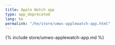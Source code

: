 ```yaml
---
title: Apple Watch app
type: app_deprecated
lang: he
permalink: "/he/store/umws-applewatch-app.html"
---
```


{% include store/umws-applewatch-app.md %}
